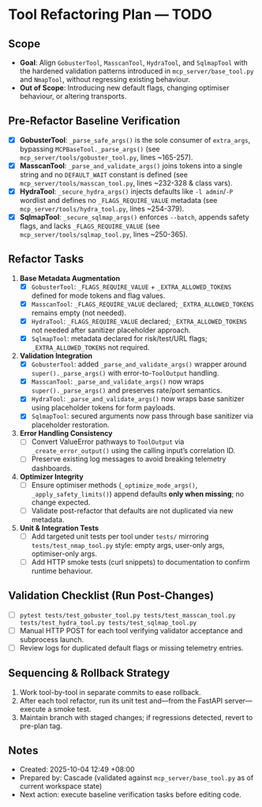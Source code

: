 # Tool Refactoring Plan — TODO

## Scope
- **Goal**: Align `GobusterTool`, `MasscanTool`, `HydraTool`, and `SqlmapTool` with the hardened validation patterns introduced in `mcp_server/base_tool.py` and `NmapTool`, without regressing existing behaviour.
- **Out of Scope**: Introducing new default flags, changing optimiser behaviour, or altering transports.

## Pre-Refactor Baseline Verification
- [x] **GobusterTool**: `_parse_safe_args()` is the sole consumer of `extra_args`, bypassing `MCPBaseTool._parse_args()` (see `mcp_server/tools/gobuster_tool.py`, lines ~165-257).
- [x] **MasscanTool**: `_parse_and_validate_args()` joins tokens into a single string and no `DEFAULT_WAIT` constant is defined (see `mcp_server/tools/masscan_tool.py`, lines ~232-328 & class vars).
- [x] **HydraTool**: `_secure_hydra_args()` injects defaults like `-l admin`/`-P` wordlist and defines no `_FLAGS_REQUIRE_VALUE` metadata (see `mcp_server/tools/hydra_tool.py`, lines ~254-379).
- [x] **SqlmapTool**: `_secure_sqlmap_args()` enforces `--batch`, appends safety flags, and lacks `_FLAGS_REQUIRE_VALUE` (see `mcp_server/tools/sqlmap_tool.py`, lines ~250-365).

## Refactor Tasks
1. **Base Metadata Augmentation**
   - [x] `GobusterTool`: `_FLAGS_REQUIRE_VALUE` + `_EXTRA_ALLOWED_TOKENS` defined for mode tokens and flag values.
   - [x] `MasscanTool`: `_FLAGS_REQUIRE_VALUE` declared; `_EXTRA_ALLOWED_TOKENS` remains empty (not needed).
   - [x] `HydraTool`: `_FLAGS_REQUIRE_VALUE` declared; `_EXTRA_ALLOWED_TOKENS` not needed after sanitizer placeholder approach.
   - [x] `SqlmapTool`: metadata declared for risk/test/URL flags; `_EXTRA_ALLOWED_TOKENS` not required.
2. **Validation Integration**
   - [x] `GobusterTool`: added `_parse_and_validate_args()` wrapper around `super()._parse_args()` with error-to-`ToolOutput` handling.
   - [x] `MasscanTool`: `_parse_and_validate_args()` now wraps `super()._parse_args()` and preserves rate/port semantics.
   - [x] `HydraTool`: `_parse_and_validate_args()` now wraps base sanitizer using placeholder tokens for form payloads.
   - [x] `SqlmapTool`: secured arguments now pass through base sanitizer via placeholder restoration.
3. **Error Handling Consistency**
   - [ ] Convert ValueError pathways to `ToolOutput` via `_create_error_output()` using the calling input’s correlation ID.
   - [ ] Preserve existing log messages to avoid breaking telemetry dashboards.
4. **Optimizer Integrity**
   - [ ] Ensure optimiser methods (`_optimize_mode_args()`, `_apply_safety_limits()`) append defaults **only when missing**; no change expected.
   - [ ] Validate post-refactor that defaults are not duplicated via new metadata.
5. **Unit & Integration Tests**
   - [ ] Add targeted unit tests per tool under `tests/` mirroring `tests/test_nmap_tool.py` style: empty args, user-only args, optimiser-only args.
   - [ ] Add HTTP smoke tests (curl snippets) to documentation to confirm runtime behaviour.

## Validation Checklist (Run Post-Changes)
- [ ] `pytest tests/test_gobuster_tool.py tests/test_masscan_tool.py tests/test_hydra_tool.py tests/test_sqlmap_tool.py`
- [ ] Manual HTTP POST for each tool verifying validator acceptance and subprocess launch.
- [ ] Review logs for duplicated default flags or missing telemetry entries.

## Sequencing & Rollback Strategy
1. Work tool-by-tool in separate commits to ease rollback.
2. After each tool refactor, run its unit test and—from the FastAPI server—execute a smoke test.
3. Maintain branch with staged changes; if regressions detected, revert to pre-plan tag.

## Notes
- Created: 2025-10-04 12:49 +08:00
- Prepared by: Cascade (validated against `mcp_server/base_tool.py` as of current workspace state)
- Next action: execute baseline verification tasks before editing code.
